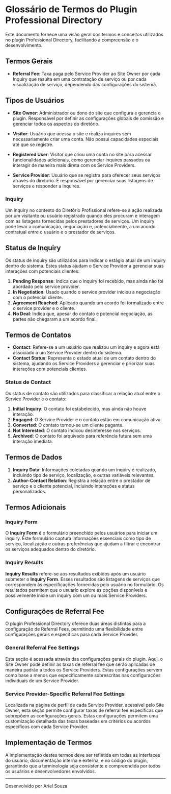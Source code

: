# Glossário de Termos do Plugin Professional Directory

Este documento fornece uma visão geral dos termos e conceitos utilizados no plugin Professional Directory, facilitando a compreensão e o desenvolvimento.

## Termos Gerais

- **Referral Fee**: Taxa paga pelo Service Provider ao Site Owner por cada Inquiry que resulta em uma contratação de serviço ou por cada visualização de serviço, dependendo das configurações do sistema.

## Tipos de Usuários

- **Site Owner**: Administrador ou dono do site que configura e gerencia o plugin. Responsável por definir as configurações globais de comissão e gerenciar todos os aspectos do diretório.

- **Visitor**: Usuário que acessa o site e realiza inquires sem necessariamente criar uma conta. Não possui capacidades especiais até que se registre.

- **Registered User**: Visitor que criou uma conta no site para acessar funcionalidades adicionais, como gerenciar inquires passados ou interagir de maneira mais direta com os Service Providers.

- **Service Provider**: Usuário que se registra para oferecer seus serviços através do diretório. É responsável por gerenciar suas listagens de serviços e responder a inquires.


### Inquiry
Um inquiry no contexto do Diretório Profissional refere-se à ação realizada por um visitante ou usuário registrado quando eles procuram e interagem com as listagens fornecidas pelos prestadores de serviços. Um inquiry pode levar a comunicação, negociação e, potencialmente, a um acordo contratual entre o usuário e o prestador de serviços.


## Status de Inquiry

Os status de inquiry são utilizados para indicar o estágio atual de um inquiry dentro do sistema. Estes status ajudam o Service Provider a gerenciar suas interações com potenciais clientes:

1. **Pending Response**: Indica que o inquiry foi recebido, mas ainda não foi abordado pelo service provider.
2. **In Negotiation**: Usado quando o service provider iniciou a negociação com o potencial cliente.
3. **Agreement Reached**: Aplicado quando um acordo foi formalizado entre o service provider e o cliente.
4. **No Deal**: Indica que, apesar do contato e potencial negociação, as partes não chegaram a um acordo final.


## Termos de Contatos

- **Contact**: Refere-se a um usuário que realizou um inquiry e agora está associado a um Service Provider dentro do sistema.
- **Contact Status**: Representa o estado atual de um contato dentro do sistema, ajudando os Service Providers a gerenciar e priorizar suas interações com potenciais clientes.

### Status de Contact

Os status de contato são utilizados para classificar a relação atual entre o Service Provider e o contato:

1. **Initial Inquiry**: O contato foi estabelecido, mas ainda não houve interação.
2. **Engaged**: O Service Provider e o contato estão em comunicação ativa.
3. **Converted**: O contato tornou-se um cliente pagante.
4. **Not Interested**: O contato indicou desinteresse nos serviços.
5. **Archived**: O contato foi arquivado para referência futura sem uma interação imediata.

## Termos de Dados
1. **Inquiry Data**: Informações coletadas quando um inquiry é realizado, incluindo tipo de serviço, localização, e outras variáveis relevantes.
2. **Author-Contact Relation**: Registra a relação entre o prestador de serviço e o cliente potencial, incluindo interações e status personalizados.


## Termos Adicionais

### Inquiry Form
O **Inquiry Form** é o formulário preenchido pelos usuários para iniciar um inquiry. Este formulário captura informações essenciais como tipo de serviço, localização e outras preferências que ajudam a filtrar e encontrar os serviços adequados dentro do diretório.

### Inquiry Results
**Inquiry Results** refere-se aos resultados exibidos após um usuário submeter o **Inquiry Form**. Esses resultados são listagens de serviços que correspondem às especificações fornecidas pelo usuário no formulário. Os resultados permitem que o usuário explore as opções disponíveis e possivelmente inicie um inquiry com um ou mais Service Providers.


## Configurações de Referral Fee

O plugin Professional Directory oferece duas áreas distintas para a configuração de Referral Fees, permitindo uma flexibilidade entre configurações gerais e específicas para cada Service Provider.

### General Referral Fee Settings

Esta seção é acessada através das configurações gerais do plugin. Aqui, o Site Owner pode definir as taxas de referral fee que serão aplicadas de maneira padrão a todos os Service Providers. Estas configurações servem como base a menos que especificamente sobrescritas nas configurações individuais de um Service Provider.

### Service Provider-Specific Referral Fee Settings

Localizada na página de perfil de cada Service Provider, acessível pelo Site Owner, esta seção permite configurar taxas de referral fee específicas que sobrepõem as configurações gerais. Estas configurações permitem uma customização detalhada das taxas baseadas em critérios ou acordos específicos com cada Service Provider.


## Implementação de Termos

A implementação destes termos deve ser refletida em todas as interfaces do usuário, documentação interna e externa, e no código do plugin, garantindo que a terminologia seja consistente e compreendida por todos os usuários e desenvolvedores envolvidos.

---
Desenvolvido por Ariel Souza
